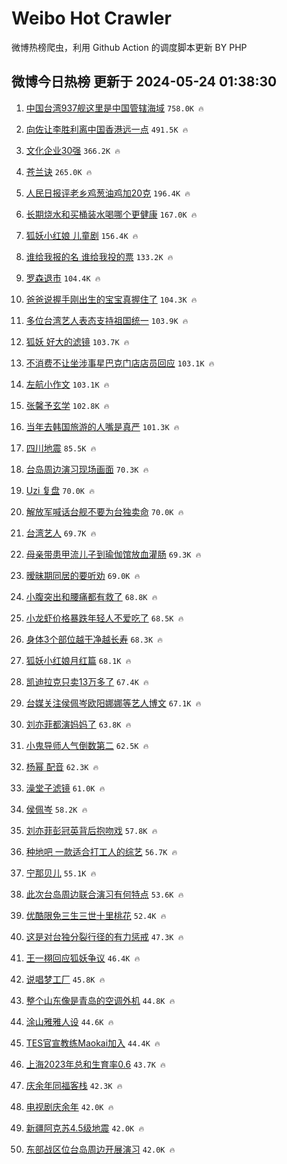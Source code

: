 # Weibo Hot Crawler 



微博热榜爬虫，利用 Github Action 的调度脚本更新 BY PHP 


## 微博今日热榜 更新于 2024-05-24 01:38:30 
1. [中国台湾937舰这里是中国管辖海域](https://s.weibo.com/weibo?q=%23%E4%B8%AD%E5%9B%BD%E5%8F%B0%E6%B9%BE937%E8%88%B0%E8%BF%99%E9%87%8C%E6%98%AF%E4%B8%AD%E5%9B%BD%E7%AE%A1%E8%BE%96%E6%B5%B7%E5%9F%9F%23&t=31&band_rank=1&Refer=top) `758.0K 🔥` 

1. [向佐让李胜利离中国香港远一点](https://s.weibo.com/weibo?q=%23%E5%90%91%E4%BD%90%E8%AE%A9%E6%9D%8E%E8%83%9C%E5%88%A9%E7%A6%BB%E4%B8%AD%E5%9B%BD%E9%A6%99%E6%B8%AF%E8%BF%9C%E4%B8%80%E7%82%B9%23&t=31&band_rank=2&Refer=top) `491.5K 🔥` 

1. [文化企业30强](https://s.weibo.com/weibo?q=%23%E6%96%87%E5%8C%96%E4%BC%81%E4%B8%9A30%E5%BC%BA%23&t=31&band_rank=3&Refer=top) `366.2K 🔥` 

1. [苍兰诀](https://s.weibo.com/weibo?q=%E8%8B%8D%E5%85%B0%E8%AF%80&t=31&band_rank=4&Refer=top) `265.0K 🔥` 

1. [人民日报评老乡鸡葱油鸡加20克](https://s.weibo.com/weibo?q=%23%E4%BA%BA%E6%B0%91%E6%97%A5%E6%8A%A5%E8%AF%84%E8%80%81%E4%B9%A1%E9%B8%A1%E8%91%B1%E6%B2%B9%E9%B8%A1%E5%8A%A020%E5%85%8B%23&t=31&band_rank=5&Refer=top) `196.4K 🔥` 

1. [长期烧水和买桶装水喝哪个更健康](https://s.weibo.com/weibo?q=%23%E9%95%BF%E6%9C%9F%E7%83%A7%E6%B0%B4%E5%92%8C%E4%B9%B0%E6%A1%B6%E8%A3%85%E6%B0%B4%E5%96%9D%E5%93%AA%E4%B8%AA%E6%9B%B4%E5%81%A5%E5%BA%B7%23&t=31&band_rank=6&Refer=top) `167.0K 🔥` 

1. [狐妖小红娘 儿童剧](https://s.weibo.com/weibo?q=%E7%8B%90%E5%A6%96%E5%B0%8F%E7%BA%A2%E5%A8%98%20%E5%84%BF%E7%AB%A5%E5%89%A7&t=31&band_rank=7&Refer=top) `156.4K 🔥` 

1. [谁给我报的名 谁给我投的票](https://s.weibo.com/weibo?q=%E8%B0%81%E7%BB%99%E6%88%91%E6%8A%A5%E7%9A%84%E5%90%8D%20%E8%B0%81%E7%BB%99%E6%88%91%E6%8A%95%E7%9A%84%E7%A5%A8&t=31&band_rank=8&Refer=top) `133.2K 🔥` 

1. [罗森退市](https://s.weibo.com/weibo?q=%23%E7%BD%97%E6%A3%AE%E9%80%80%E5%B8%82%23&t=31&band_rank=9&Refer=top) `104.4K 🔥` 

1. [爸爸说握手刚出生的宝宝真握住了](https://s.weibo.com/weibo?q=%23%E7%88%B8%E7%88%B8%E8%AF%B4%E6%8F%A1%E6%89%8B%E5%88%9A%E5%87%BA%E7%94%9F%E7%9A%84%E5%AE%9D%E5%AE%9D%E7%9C%9F%E6%8F%A1%E4%BD%8F%E4%BA%86%23&t=31&band_rank=10&Refer=top) `104.3K 🔥` 

1. [多位台湾艺人表态支持祖国统一](https://s.weibo.com/weibo?q=%23%E5%A4%9A%E4%BD%8D%E5%8F%B0%E6%B9%BE%E8%89%BA%E4%BA%BA%E8%A1%A8%E6%80%81%E6%94%AF%E6%8C%81%E7%A5%96%E5%9B%BD%E7%BB%9F%E4%B8%80%23&t=31&band_rank=11&Refer=top) `103.9K 🔥` 

1. [狐妖 好大的滤镜](https://s.weibo.com/weibo?q=%E7%8B%90%E5%A6%96%20%E5%A5%BD%E5%A4%A7%E7%9A%84%E6%BB%A4%E9%95%9C&t=31&band_rank=12&Refer=top) `103.7K 🔥` 

1. [不消费不让坐涉事星巴克门店店员回应](https://s.weibo.com/weibo?q=%23%E4%B8%8D%E6%B6%88%E8%B4%B9%E4%B8%8D%E8%AE%A9%E5%9D%90%E6%B6%89%E4%BA%8B%E6%98%9F%E5%B7%B4%E5%85%8B%E9%97%A8%E5%BA%97%E5%BA%97%E5%91%98%E5%9B%9E%E5%BA%94%23&t=31&band_rank=13&Refer=top) `103.1K 🔥` 

1. [左航小作文](https://s.weibo.com/weibo?q=%E5%B7%A6%E8%88%AA%E5%B0%8F%E4%BD%9C%E6%96%87&t=31&band_rank=14&Refer=top) `103.1K 🔥` 

1. [张馨予玄学](https://s.weibo.com/weibo?q=%E5%BC%A0%E9%A6%A8%E4%BA%88%E7%8E%84%E5%AD%A6&t=31&band_rank=15&Refer=top) `102.8K 🔥` 

1. [当年去韩国旅游的人嘴是真严](https://s.weibo.com/weibo?q=%23%E5%BD%93%E5%B9%B4%E5%8E%BB%E9%9F%A9%E5%9B%BD%E6%97%85%E6%B8%B8%E7%9A%84%E4%BA%BA%E5%98%B4%E6%98%AF%E7%9C%9F%E4%B8%A5%23&t=31&band_rank=16&Refer=top) `101.3K 🔥` 

1. [四川地震](https://s.weibo.com/weibo?q=%E5%9B%9B%E5%B7%9D%E5%9C%B0%E9%9C%87&t=31&band_rank=17&Refer=top) `85.5K 🔥` 

1. [台岛周边演习现场画面](https://s.weibo.com/weibo?q=%23%E5%8F%B0%E5%B2%9B%E5%91%A8%E8%BE%B9%E6%BC%94%E4%B9%A0%E7%8E%B0%E5%9C%BA%E7%94%BB%E9%9D%A2%23&t=31&band_rank=18&Refer=top) `70.3K 🔥` 

1. [Uzi 复盘](https://s.weibo.com/weibo?q=Uzi%20%E5%A4%8D%E7%9B%98&t=31&band_rank=19&Refer=top) `70.0K 🔥` 

1. [解放军喊话台舰不要为台独卖命](https://s.weibo.com/weibo?q=%23%E8%A7%A3%E6%94%BE%E5%86%9B%E5%96%8A%E8%AF%9D%E5%8F%B0%E8%88%B0%E4%B8%8D%E8%A6%81%E4%B8%BA%E5%8F%B0%E7%8B%AC%E5%8D%96%E5%91%BD%23&t=31&band_rank=20&Refer=top) `70.0K 🔥` 

1. [台湾艺人](https://s.weibo.com/weibo?q=%E5%8F%B0%E6%B9%BE%E8%89%BA%E4%BA%BA&t=31&band_rank=21&Refer=top) `69.7K 🔥` 

1. [母亲带患甲流儿子到瑜伽馆放血灌肠](https://s.weibo.com/weibo?q=%23%E6%AF%8D%E4%BA%B2%E5%B8%A6%E6%82%A3%E7%94%B2%E6%B5%81%E5%84%BF%E5%AD%90%E5%88%B0%E7%91%9C%E4%BC%BD%E9%A6%86%E6%94%BE%E8%A1%80%E7%81%8C%E8%82%A0%23&t=31&band_rank=22&Refer=top) `69.3K 🔥` 

1. [暧昧期同居的要听劝](https://s.weibo.com/weibo?q=%23%E6%9A%A7%E6%98%A7%E6%9C%9F%E5%90%8C%E5%B1%85%E7%9A%84%E8%A6%81%E5%90%AC%E5%8A%9D%23&t=31&band_rank=23&Refer=top) `69.0K 🔥` 

1. [小腹突出和腰痛都有救了](https://s.weibo.com/weibo?q=%E5%B0%8F%E8%85%B9%E7%AA%81%E5%87%BA%E5%92%8C%E8%85%B0%E7%97%9B%E9%83%BD%E6%9C%89%E6%95%91%E4%BA%86&t=31&band_rank=24&Refer=top) `68.8K 🔥` 

1. [小龙虾价格暴跌年轻人不爱吃了](https://s.weibo.com/weibo?q=%23%E5%B0%8F%E9%BE%99%E8%99%BE%E4%BB%B7%E6%A0%BC%E6%9A%B4%E8%B7%8C%E5%B9%B4%E8%BD%BB%E4%BA%BA%E4%B8%8D%E7%88%B1%E5%90%83%E4%BA%86%23&t=31&band_rank=25&Refer=top) `68.5K 🔥` 

1. [身体3个部位越干净越长寿](https://s.weibo.com/weibo?q=%23%E8%BA%AB%E4%BD%933%E4%B8%AA%E9%83%A8%E4%BD%8D%E8%B6%8A%E5%B9%B2%E5%87%80%E8%B6%8A%E9%95%BF%E5%AF%BF%23&t=31&band_rank=26&Refer=top) `68.3K 🔥` 

1. [狐妖小红娘月红篇](https://s.weibo.com/weibo?q=%E7%8B%90%E5%A6%96%E5%B0%8F%E7%BA%A2%E5%A8%98%E6%9C%88%E7%BA%A2%E7%AF%87&t=31&band_rank=27&Refer=top) `68.1K 🔥` 

1. [凯迪拉克只卖13万多了](https://s.weibo.com/weibo?q=%23%E5%87%AF%E8%BF%AA%E6%8B%89%E5%85%8B%E5%8F%AA%E5%8D%9613%E4%B8%87%E5%A4%9A%E4%BA%86%23&t=31&band_rank=28&Refer=top) `67.4K 🔥` 

1. [台媒关注侯佩岑欧阳娜娜等艺人博文](https://s.weibo.com/weibo?q=%23%E5%8F%B0%E5%AA%92%E5%85%B3%E6%B3%A8%E4%BE%AF%E4%BD%A9%E5%B2%91%E6%AC%A7%E9%98%B3%E5%A8%9C%E5%A8%9C%E7%AD%89%E8%89%BA%E4%BA%BA%E5%8D%9A%E6%96%87%23&t=31&band_rank=29&Refer=top) `67.1K 🔥` 

1. [刘亦菲都演妈妈了](https://s.weibo.com/weibo?q=%23%E5%88%98%E4%BA%A6%E8%8F%B2%E9%83%BD%E6%BC%94%E5%A6%88%E5%A6%88%E4%BA%86%23&t=31&band_rank=30&Refer=top) `63.8K 🔥` 

1. [小鬼导师人气倒数第二](https://s.weibo.com/weibo?q=%23%E5%B0%8F%E9%AC%BC%E5%AF%BC%E5%B8%88%E4%BA%BA%E6%B0%94%E5%80%92%E6%95%B0%E7%AC%AC%E4%BA%8C%23&t=31&band_rank=31&Refer=top) `62.5K 🔥` 

1. [杨幂 配音](https://s.weibo.com/weibo?q=%E6%9D%A8%E5%B9%82%20%E9%85%8D%E9%9F%B3&t=31&band_rank=32&Refer=top) `62.3K 🔥` 

1. [澡堂子滤镜](https://s.weibo.com/weibo?q=%E6%BE%A1%E5%A0%82%E5%AD%90%E6%BB%A4%E9%95%9C&t=31&band_rank=33&Refer=top) `61.0K 🔥` 

1. [侯佩岑](https://s.weibo.com/weibo?q=%E4%BE%AF%E4%BD%A9%E5%B2%91&t=31&band_rank=34&Refer=top) `58.2K 🔥` 

1. [刘亦菲彭冠英背后抱吻戏](https://s.weibo.com/weibo?q=%23%E5%88%98%E4%BA%A6%E8%8F%B2%E5%BD%AD%E5%86%A0%E8%8B%B1%E8%83%8C%E5%90%8E%E6%8A%B1%E5%90%BB%E6%88%8F%23&t=31&band_rank=35&Refer=top) `57.8K 🔥` 

1. [种地吧 一款适合打工人的综艺](https://s.weibo.com/weibo?q=%E7%A7%8D%E5%9C%B0%E5%90%A7%20%E4%B8%80%E6%AC%BE%E9%80%82%E5%90%88%E6%89%93%E5%B7%A5%E4%BA%BA%E7%9A%84%E7%BB%BC%E8%89%BA&t=31&band_rank=36&Refer=top) `56.7K 🔥` 

1. [宁那贝儿](https://s.weibo.com/weibo?q=%E5%AE%81%E9%82%A3%E8%B4%9D%E5%84%BF&t=31&band_rank=37&Refer=top) `55.1K 🔥` 

1. [此次台岛周边联合演习有何特点](https://s.weibo.com/weibo?q=%23%E6%AD%A4%E6%AC%A1%E5%8F%B0%E5%B2%9B%E5%91%A8%E8%BE%B9%E8%81%94%E5%90%88%E6%BC%94%E4%B9%A0%E6%9C%89%E4%BD%95%E7%89%B9%E7%82%B9%23&t=31&band_rank=38&Refer=top) `53.6K 🔥` 

1. [优酷限免三生三世十里桃花](https://s.weibo.com/weibo?q=%23%E4%BC%98%E9%85%B7%E9%99%90%E5%85%8D%E4%B8%89%E7%94%9F%E4%B8%89%E4%B8%96%E5%8D%81%E9%87%8C%E6%A1%83%E8%8A%B1%23&t=31&band_rank=39&Refer=top) `52.4K 🔥` 

1. [这是对台独分裂行径的有力惩戒](https://s.weibo.com/weibo?q=%23%E8%BF%99%E6%98%AF%E5%AF%B9%E5%8F%B0%E7%8B%AC%E5%88%86%E8%A3%82%E8%A1%8C%E5%BE%84%E7%9A%84%E6%9C%89%E5%8A%9B%E6%83%A9%E6%88%92%23&t=31&band_rank=40&Refer=top) `47.3K 🔥` 

1. [王一栩回应狐妖争议](https://s.weibo.com/weibo?q=%23%E7%8E%8B%E4%B8%80%E6%A0%A9%E5%9B%9E%E5%BA%94%E7%8B%90%E5%A6%96%E4%BA%89%E8%AE%AE%23&t=31&band_rank=41&Refer=top) `46.4K 🔥` 

1. [说唱梦工厂](https://s.weibo.com/weibo?q=%E8%AF%B4%E5%94%B1%E6%A2%A6%E5%B7%A5%E5%8E%82&t=31&band_rank=42&Refer=top) `45.8K 🔥` 

1. [整个山东像是青岛的空调外机](https://s.weibo.com/weibo?q=%23%E6%95%B4%E4%B8%AA%E5%B1%B1%E4%B8%9C%E5%83%8F%E6%98%AF%E9%9D%92%E5%B2%9B%E7%9A%84%E7%A9%BA%E8%B0%83%E5%A4%96%E6%9C%BA%23&t=31&band_rank=43&Refer=top) `44.8K 🔥` 

1. [涂山雅雅人设](https://s.weibo.com/weibo?q=%23%E6%B6%82%E5%B1%B1%E9%9B%85%E9%9B%85%E4%BA%BA%E8%AE%BE%23&t=31&band_rank=44&Refer=top) `44.6K 🔥` 

1. [TES官宣教练Maokai加入](https://s.weibo.com/weibo?q=%23TES%E5%AE%98%E5%AE%A3%E6%95%99%E7%BB%83Maokai%E5%8A%A0%E5%85%A5%23&t=31&band_rank=45&Refer=top) `44.4K 🔥` 

1. [上海2023年总和生育率0.6](https://s.weibo.com/weibo?q=%23%E4%B8%8A%E6%B5%B72023%E5%B9%B4%E6%80%BB%E5%92%8C%E7%94%9F%E8%82%B2%E7%8E%870.6%23&t=31&band_rank=46&Refer=top) `43.7K 🔥` 

1. [庆余年同福客栈](https://s.weibo.com/weibo?q=%23%E5%BA%86%E4%BD%99%E5%B9%B4%E5%90%8C%E7%A6%8F%E5%AE%A2%E6%A0%88%23&t=31&band_rank=47&Refer=top) `42.3K 🔥` 

1. [电视剧庆余年](https://s.weibo.com/weibo?q=%E7%94%B5%E8%A7%86%E5%89%A7%E5%BA%86%E4%BD%99%E5%B9%B4&t=31&band_rank=48&Refer=top) `42.0K 🔥` 

1. [新疆阿克苏4.5级地震](https://s.weibo.com/weibo?q=%23%E6%96%B0%E7%96%86%E9%98%BF%E5%85%8B%E8%8B%8F4.5%E7%BA%A7%E5%9C%B0%E9%9C%87%23&t=31&band_rank=49&Refer=top) `42.0K 🔥` 

1. [东部战区位台岛周边开展演习](https://s.weibo.com/weibo?q=%23%E4%B8%9C%E9%83%A8%E6%88%98%E5%8C%BA%E4%BD%8D%E5%8F%B0%E5%B2%9B%E5%91%A8%E8%BE%B9%E5%BC%80%E5%B1%95%E6%BC%94%E4%B9%A0%23&t=31&band_rank=50&Refer=top) `42.0K 🔥` 

